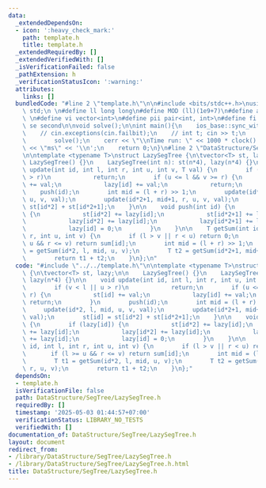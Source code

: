 ```yaml
---
data:
  _extendedDependsOn:
  - icon: ':heavy_check_mark:'
    path: template.h
    title: template.h
  _extendedRequiredBy: []
  _extendedVerifiedWith: []
  _isVerificationFailed: false
  _pathExtension: h
  _verificationStatusIcon: ':warning:'
  attributes:
    links: []
  bundledCode: "#line 2 \"template.h\"\n\n#include <bits/stdc++.h>\nusing namespace\
    \ std;\n \n#define ll long long\n#define MOD (ll)(1e9+7)\n#define all(x) (x).begin(),(x).end()\n\
    \ \n#define vi vector<int>\n#define pii pair<int, int>\n#define fi first\n#define\
    \ se second\n\nvoid solve();\n\nint main(){\n    ios_base::sync_with_stdio(false);cin.tie(NULL);\n\
    \    // cin.exceptions(cin.failbit);\n    // int t; cin >> t;\n    // while(t--)\n\
    \        solve();\n    cerr << \"\\nTime run: \" << 1000 * clock() / CLOCKS_PER_SEC\
    \ << \"ms\" << '\\n';\n    return 0;\n}\n#line 2 \"DataStructure/SegTree/LazySegTree.h\"\
    \n\ntemplate <typename T>\nstruct LazySegTree {\n\tvector<T> st, lazy;\n\n   \
    \ LazySegTree() {}\n    LazySegTree(int n): st(n*4), lazy(n*4) {}\n\n    void\
    \ update(int id, int l, int r, int u, int v, T val) {\n        if (v < l || u\
    \ > r)\n            return;\n        if (u <= l && v >= r) {\n            st[id]\
    \ += val;\n            lazy[id] += val;\n            return;\n        }\n    \
    \    push(id);\n        int mid = (l + r) >> 1;\n        update(id*2, l, mid,\
    \ u, v, val);\n        update(id*2+1, mid+1, r, u, v, val);\n        st[id] =\
    \ st[id*2] + st[id*2+1];\n    }\n\n    void push(int id) {\n        if (lazy[id])\
    \ {\n            st[id*2] += lazy[id];\n            st[id*2+1] += lazy[id];\n\
    \            lazy[id*2] += lazy[id];\n            lazy[id*2+1] += lazy[id];\n\
    \            lazy[id] = 0;\n        }\n    }\n\n    T getSum(int id, int l, int\
    \ r, int u, int v) {\n        if (l > v || r < u) return 0;\n        if (l >=\
    \ u && r <= v) return sum[id];\n        int mid = (l + r) >> 1;\n        T t1\
    \ = getSum(id*2, l, mid, u, v);\n        T t2 = getSum(id*2+1, mid+1, r, u, v);\n\
    \        return t1 + t2;\n    }\n};\n"
  code: "#include \"../../template.h\"\n\ntemplate <typename T>\nstruct LazySegTree\
    \ {\n\tvector<T> st, lazy;\n\n    LazySegTree() {}\n    LazySegTree(int n): st(n*4),\
    \ lazy(n*4) {}\n\n    void update(int id, int l, int r, int u, int v, T val) {\n\
    \        if (v < l || u > r)\n            return;\n        if (u <= l && v >=\
    \ r) {\n            st[id] += val;\n            lazy[id] += val;\n           \
    \ return;\n        }\n        push(id);\n        int mid = (l + r) >> 1;\n   \
    \     update(id*2, l, mid, u, v, val);\n        update(id*2+1, mid+1, r, u, v,\
    \ val);\n        st[id] = st[id*2] + st[id*2+1];\n    }\n\n    void push(int id)\
    \ {\n        if (lazy[id]) {\n            st[id*2] += lazy[id];\n            st[id*2+1]\
    \ += lazy[id];\n            lazy[id*2] += lazy[id];\n            lazy[id*2+1]\
    \ += lazy[id];\n            lazy[id] = 0;\n        }\n    }\n\n    T getSum(int\
    \ id, int l, int r, int u, int v) {\n        if (l > v || r < u) return 0;\n \
    \       if (l >= u && r <= v) return sum[id];\n        int mid = (l + r) >> 1;\n\
    \        T t1 = getSum(id*2, l, mid, u, v);\n        T t2 = getSum(id*2+1, mid+1,\
    \ r, u, v);\n        return t1 + t2;\n    }\n};"
  dependsOn:
  - template.h
  isVerificationFile: false
  path: DataStructure/SegTree/LazySegTree.h
  requiredBy: []
  timestamp: '2025-05-03 01:44:57+07:00'
  verificationStatus: LIBRARY_NO_TESTS
  verifiedWith: []
documentation_of: DataStructure/SegTree/LazySegTree.h
layout: document
redirect_from:
- /library/DataStructure/SegTree/LazySegTree.h
- /library/DataStructure/SegTree/LazySegTree.h.html
title: DataStructure/SegTree/LazySegTree.h
---
```


